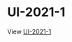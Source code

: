 # UI-2021-1
 
View [UI-2021-1](https://htmlpreview.github.io/?https://raw.githubusercontent.com/calincionca35/UI-2021-1/master/root-UI-2021-1/index-UI-2021-1.html)
